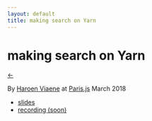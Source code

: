 ```yaml
---
layout: default
title: making search on Yarn
---
```


# making search on Yarn

[←](../..)

By [Haroen Viaene](https://haroen.me) at [Paris.js](https://parisjs.org/meetup/2018-03-28) March 2018

* [slides](online)
* [recording (soon)]()
